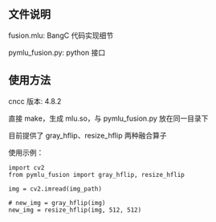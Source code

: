 ## 文件说明

fusion.mlu: BangC 代码实现细节

pymlu_fusion.py: python 接口

## 使用方法

cncc 版本: 4.8.2

直接 make，生成 mlu.so，与 pymlu_fusion.py 放在同一目录下

目前提供了 gray_hflip、resize_hflip 两种融合算子

使用示例：

```
import cv2
from pymlu_fusion import gray_hflip, resize_hflip

img = cv2.imread(img_path)

# new_img = gray_hflip(img)
new_img = resize_hflip(img, 512, 512)
```